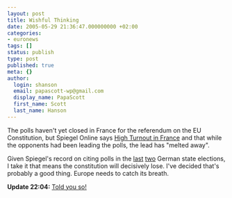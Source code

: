 ```yaml
---
layout: post
title: Wishful Thinking
date: 2005-05-29 21:36:47.000000000 +02:00
categories:
- euronews
tags: []
status: publish
type: post
published: true
meta: {}
author:
  login: shanson
  email: papascott-wp@gmail.com
  display_name: PapaScott
  first_name: Scott
  last_name: Hanson
---
```

<p>The polls haven't yet closed in France for the referendum on the EU Constitution, but Spiegel Online says <a href="http://www.spiegel.de/politik/ausland/0,1518,358084,00.html" title="EU-Referendum: Hohe Wahlbeteiligung in Frankreich - Politik - SPIEGEL ONLINE - Nachrichten">High Turnout in France</a> and that while the opponents had been leading the polls, the lead has "melted away".</p>
<p>Given Spiegel's record on citing polls in the <a href="/archives/2005/02/20/schleswigholstein-votes/">last</a> <a href="/archives/2005/05/22/spd-loses-big-in-nrw/">two</a> German state elections, I take it that means the constitution will decisively lose. I've decided that's probably a good thing. Europe needs to catch its breath.</p>
<p><strong>Update 22:04:</strong> <a href="http://fistfulofeuros.net/archives/001410.php" title="A Fistful of Euros: And It's A 'No'">Told you so!</a></p>
